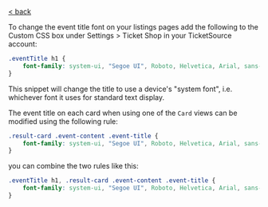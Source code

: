 [< back](../)

To change the event title font on your listings pages add the following to the Custom CSS box under Settings > Ticket Shop in your TicketSource account:

```css
.eventTitle h1 {
    font-family: system-ui, "Segoe UI", Roboto, Helvetica, Arial, sans-serif, "Apple Color Emoji", "Segoe UI Emoji", "Segoe UI Symbol";
}
```

This snippet will change the title to use a device's "system font", i.e. whichever font it uses for standard text display.

The event title on each card when using one of the `Card` views can be modified using the following rule:

```css
.result-card .event-content .event-title {
    font-family: system-ui, "Segoe UI", Roboto, Helvetica, Arial, sans-serif, "Apple Color Emoji", "Segoe UI Emoji", "Segoe UI Symbol";
}
```

you can combine the two rules like this:

```css
.eventTitle h1, .result-card .event-content .event-title {
    font-family: system-ui, "Segoe UI", Roboto, Helvetica, Arial, sans-serif, "Apple Color Emoji", "Segoe UI Emoji", "Segoe UI Symbol";
}
```
